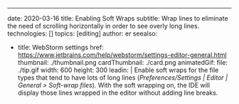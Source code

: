 ---
date: 2020-03-16
title: Enabling Soft Wraps
subtitle: Wrap lines to eliminate the need of scrolling horizontally in order to see overly long lines.
technologies: []
topics: [editing]
author: er
seealso:
- title: WebStorm settings
  href: https://www.jetbrains.com/help/webstorm/settings-editor-general.html
thumbnail: ./thumbnail.png
cardThumbnail: ./card.png
animatedGif:
  file: ./tip.gif
  width: 600
  height: 300
leadin: |
  Enable soft wraps for the file types that tend to have lots of long lines (*Preferences/Settings | Editor | General > Soft-wrap files*). With the soft wrapping on, the IDE will display those lines wrapped in the editor without adding line breaks.
